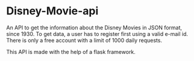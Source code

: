 # Disney-Movie-api
An API to get the information about the Disney Movies in JSON format, since 1930.
To get data, a user has to register first using a valid e-mail id.
There is only a free account with a limit of 1000 daily requests.

This API is made with the help of a flask framework.
